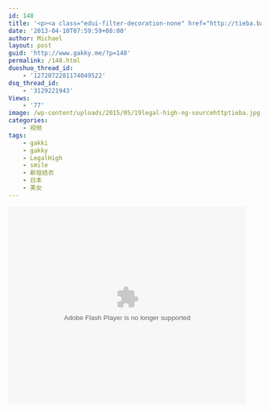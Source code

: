 ```yaml
---
id: 148
title: '<p><a class="edui-filter-decoration-none" href="http://tieba.baidu.com/p/2258534171"></a></p> <h1></h1> <h1>第19回がんばった大赏Legal high NG下载</h1> <p>source：<a href="http://tieba.baidu.com/p/2258534171">http://tieba.baidu.com/p/2258534171</a><br /></p> <a class="edui-filter-decoration-none" href="http://tieba.baidu.com/p/2258534171"><h1></h1></a> <p></p>'
date: '2013-04-10T07:59:59+08:00'
author: Michael
layout: post
guid: 'http://www.gakky.me/?p=148'
permalink: /148.html
duoshuo_thread_id:
    - '1272072281174049522'
dsq_thread_id:
    - '3129221943'
Views:
    - '77'
image: /wp-content/uploads/2015/05/19legal-high-ng-sourcehttptieba.jpg
categories:
    - 视频
tags:
    - gakki
    - gakky
    - LegalHigh
    - smile
    - 新垣结衣
    - 日本
    - 美女
---
```


<object height="394" width="473"><param name="allowscriptaccess" value="sameDomain"></param><param name="wmode" value="transparent"></param><param name="movie" value="http://player.youku.com/player.php/sid/134997990/v.swf"></param><param name="allowfullscreen" value="true"></param><embed allowfullscreen="true" allowscriptaccess="sameDomain" height="394" src="http://player.youku.com/player.php/sid/134997990/v.swf" type="application/x-shockwave-flash" width="473" wmode="transparent"></embed></object>